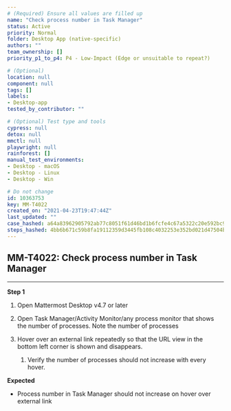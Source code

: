 ```yaml
---
# (Required) Ensure all values are filled up
name: "Check process number in Task Manager"
status: Active
priority: Normal
folder: Desktop App (native-specific)
authors: ""
team_ownership: []
priority_p1_to_p4: P4 - Low-Impact (Edge or unsuitable to repeat?)

# (Optional)
location: null
component: null
tags: []
labels: 
- Desktop-app
tested_by_contributor: ""

# (Optional) Test type and tools
cypress: null
detox: null
mmctl: null
playwright: null
rainforest: []
manual_test_environments: 
- Desktop - macOS
- Desktop - Linux
- Desktop - Win

# Do not change
id: 10363753
key: MM-T4022
created_on: "2021-04-23T19:47:44Z"
last_updated: ""
case_hashed: a64a83962905792ab77c8051f61d46bd1b6fcfe4c67a5322c20e592bc9fdd1828afb8248848f0e313a996634624183cc
steps_hashed: 4bb6b671c59b8fa19112359d3445fb108c4032253e352bd021d47504bd2b258c321b651e00279f7c65febeba5849ea24
---
```


<!-- (Auto-generated) Based on frontmatter's "key" and "name" -->

## MM-T4022: Check process number in Task Manager

---

**Step 1**

1. Open Mattermost Desktop v4.7 or later

2. Open Task Manager/Activity Monitor/any process monitor that shows the number of processes. Note the number of processes

3. Hover over an external link repeatedly so that the URL view in the bottom left corner is shown and disappears.

   1. Verify the number of processes should not increase with every hover.

**Expected**

- Process number in Task Manager should not increase on hover over external link
